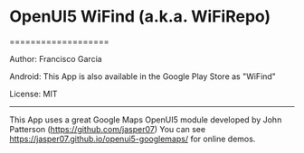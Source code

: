 # OpenUI5 WiFind (a.k.a. WiFiRepo)

===================

Author:
Francisco Garcia

Android:
This App is also available in the Google Play Store as "WiFind"

License:
MIT

--------

This App uses a great Google Maps OpenUI5 module developed by John Patterson (https://github.com/jasper07)
You can see https://jasper07.github.io/openui5-googlemaps/ for online demos.
